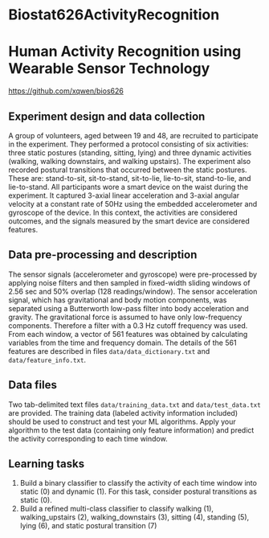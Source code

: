 # Biostat626ActivityRecognition

# Human Activity Recognition using Wearable Sensor Technology 
https://github.com/xqwen/bios626




## Experiment design and data collection

A group of volunteers, aged between 19 and 48, are recruited to participate in the experiment. They performed a protocol consisting of six activities: three static postures (standing, sitting, lying) and three dynamic activities (walking, walking downstairs, and walking upstairs). The experiment also recorded postural transitions that occurred between the static postures. These are: stand-to-sit, sit-to-stand, sit-to-lie, lie-to-sit, stand-to-lie, and lie-to-stand. All participants wore a smart device on the waist during the experiment. It captured 3-axial linear acceleration and 3-axial angular velocity at a constant rate of 50Hz using the embedded accelerometer and gyroscope of the device. In this context, the activities are considered outcomes, and the signals measured by the smart device are considered features. 


## Data pre-processing and description

The sensor signals (accelerometer and gyroscope) were pre-processed by applying noise filters and then sampled in fixed-width sliding windows of 2.56 sec and 50% overlap (128 readings/window). The sensor acceleration signal, which has gravitational and body motion components, was separated using a Butterworth low-pass filter into body acceleration and gravity. The gravitational force is assumed to have only low-frequency components. Therefore a filter with a 0.3 Hz cutoff frequency was used. From each window, a vector of 561 features was obtained by calculating variables from the time and frequency domain. The details of the 561 features are described in files ``data/data_dictionary.txt`` and ``data/feature_info.txt``.



## Data files 

Two tab-delimited text files ``data/training_data.txt`` and ``data/test_data.txt`` are provided. The training data (labeled activity information included) should be used to construct and test your ML algorithms. Apply your algorithm to the test data (containing only feature information) and predict the activity corresponding to each time window.




## Learning tasks

1. Build a binary classifier to classify the activity of each time window into static (0) and dynamic (1). For this task, consider postural transitions as static (0). 
2. Build a refined multi-class classifier to classify walking (1), walking_upstairs (2), walking_downstairs (3), sitting (4), standing (5), lying (6), and static postural transition (7)

